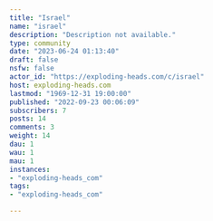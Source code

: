 ```yaml
---
title: "Israel" 
name: "israel"
description: "Description not available."
type: community
date: "2023-06-24 01:13:40"
draft: false
nsfw: false
actor_id: "https://exploding-heads.com/c/israel"
host: exploding-heads.com
lastmod: "1969-12-31 19:00:00"
published: "2022-09-23 00:06:09"
subscribers: 7
posts: 14
comments: 3
weight: 14
dau: 1
wau: 1
mau: 1
instances:
- "exploding-heads_com"
tags: 
- "exploding-heads_com"

---
```


